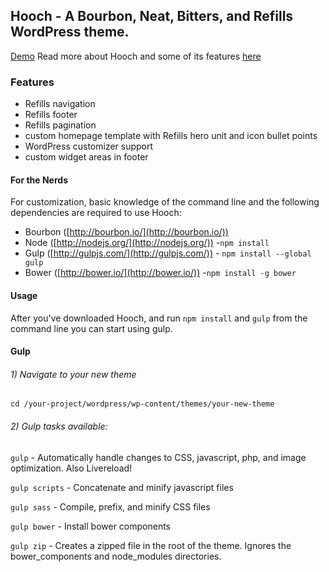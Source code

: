 ## Hooch - A Bourbon, Neat, Bitters, and Refills WordPress theme.

[Demo](http://braginteractive.com/demo/hooch/)
Read more about Hooch and some of its features [here](http://braginteractive.com/a-bourbon-neat-bitters-and-refills-wordpress-theme/)

### Features
- Refills navigation
- Refills footer
- Refills pagination
- custom homepage template with Refills hero unit and icon bullet points
- WordPress customizer support
- custom widget areas in footer


#### For the Nerds
For customization, basic knowledge of the command line and the following dependencies are required to use Hooch:

- Bourbon ([http://bourbon.io/](http://bourbon.io/)) 
- Node ([http://nodejs.org/](http://nodejs.org/)) -`npm install`
- Gulp ([http://gulpjs.com/](http://gulpjs.com/)) - `npm install --global gulp`
- Bower ([http://bower.io/](http://bower.io/)) -`npm install -g bower`

#### Usage
After you've downloaded Hooch, and run `npm install` and `gulp` from the command line you can start using gulp.

#### Gulp

###### 1) Navigate to your new theme
`cd /your-project/wordpress/wp-content/themes/your-new-theme`

###### 2) Gulp tasks available:

`gulp` - Automatically handle changes to CSS, javascript, php, and image optimization. Also Livereload!

`gulp scripts` - Concatenate and minify javascript files

`gulp sass` - Compile, prefix, and minify CSS files

`gulp bower` - Install bower components

`gulp zip` - Creates a zipped file in the root of the theme. Ignores the bower_components and node_modules directories.
